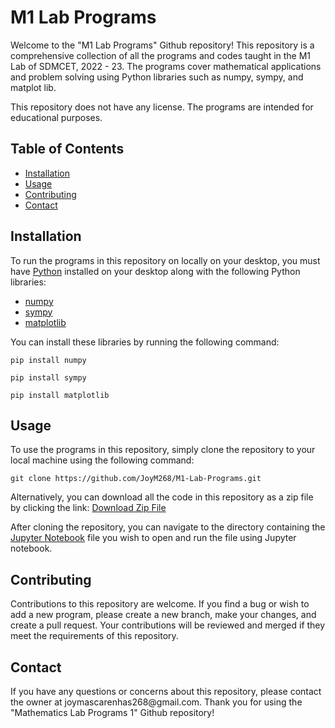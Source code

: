 <!DOCTYPE html>
<html>
<body>
	<h1>M1 Lab Programs</h1>
	<p>Welcome to the "M1 Lab Programs" Github repository! This repository is a comprehensive collection of all the programs and codes taught in the M1 Lab of SDMCET, 2022 - 23. The programs cover mathematical applications and problem solving using Python libraries such as numpy, sympy, and matplot lib.</p>
	<p>This repository does not have any license. The programs are intended for educational purposes.</p>
	<h2>Table of Contents</h2>
	<ul>
		<li><a href="#installation">Installation</a></li>
		<li><a href="#usage">Usage</a></li>
		<li><a href="#contributing">Contributing</a></li>
		<li><a href="#contact">Contact</a></li>
	</ul>
	<h2 id="installation">Installation</h2>
	<p>To run the programs in this repository on locally on your desktop, you must have <a href="https://www.python.org/">Python</a> installed on your desktop along with the following Python libraries:</p>
	<ul>
		<li><a href="https://numpy.org/">numpy</a></li>
		<li><a href="https://www.sympy.org/en/index.html">sympy</a></li>
		<li><a href="https://matplotlib.org/">matplotlib</a></li>
	</ul>
	<p>You can install these libraries by running the following command:</p>
	<pre><code>pip install numpy</code></pre>
  <pre><code>pip install sympy</code></pre>
  <pre><code>pip install matplotlib</code></pre>
	<h2 id="usage">Usage</h2>
	<p>To use the programs in this repository, simply clone the repository to your local machine using the following command:</p>
	<pre><code>git clone https://github.com/JoyM268/M1-Lab-Programs.git</code></pre>
	<p>Alternatively, you can download all the code in this repository as a zip file by clicking the link: 
    <a href="https://github.com/JoyM268/M1-Lab-Programs/archive/refs/heads/main.zip">Download Zip File</a>
  </p>
	<p>After cloning the repository, you can navigate to the directory containing the <a href="https://jupyter.org/">Jupyter Notebook</a> file you wish to open and run the file using Jupyter notebook.</p>
	<h2 id="contributing">Contributing</h2>
	<p>Contributions to this repository are welcome. If you find a bug or wish to add a new program, please create a new branch, make your changes, and create a pull request. Your contributions will be reviewed and merged if they meet the requirements of this repository.</p>
	<h2 id="contact">Contact</h2>
	<p>If you have any questions or concerns about this repository, please contact the owner at joymascarenhas268@gmail.com. Thank you for using the "Mathematics Lab Programs 1" Github repository!</p>
